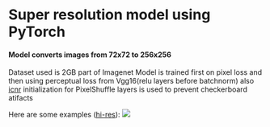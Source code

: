 # Super resolution model using PyTorch
#### Model converts images from 72x72 to 256x256
Dataset used is 2GB part of Imagenet
Model is trained first on pixel loss and then using perceptual loss from Vgg16(relu layers before batchnorm) also [icnr](https://arxiv.org/ftp/arxiv/papers/1707/1707.02937.pdf) initialization for PixelShuffle layers is used to prevent checkerboard atifacts

Here are some examples ([hi-res](https://vk.com/doc98389977_480295729)):
![](https://pp.userapi.com/c848524/v848524226/a9bff/3WLCPpj8SQg.jpg)

